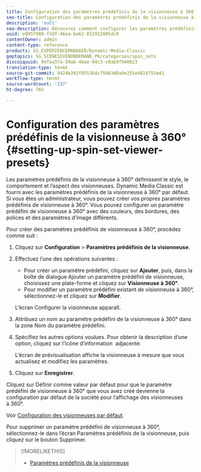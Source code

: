 ```yaml
---
title: Configuration des paramètres prédéfinis de la visionneuse à 360°
seo-title: Configuration des paramètres prédéfinis de la visionneuse à 360°
description: 'null'
seo-description: Découvrez comment configurer les paramètres prédéfinis de la visionneuse à 360°.
uuid: e095f989-f3df-46ea-be62-812922805dc0
contentOwner: admin
content-type: reference
products: SG_EXPERIENCEMANAGER/Dynamic-Media-Classic
geptopics: SG_SCENESEVENONDEMAND_PK/categories/spin_sets
discoiquuid: 9dfaa37a-59ab-46ae-94c3-c0ab9f940023
translation-type: tm+mt
source-git-commit: 9424b392f85536dc75083d0ade255e4824755ed1
workflow-type: tm+mt
source-wordcount: '237'
ht-degree: 76%

---
```



# Configuration des paramètres prédéfinis de la visionneuse à 360°{#setting-up-spin-set-viewer-presets}

Les paramètres prédéfinis de la visionneuse à 360° définissent le style, le comportement et l’aspect des visionneuses. Dynamic Media Classic est fourni avec les paramètres prédéfinis de la visionneuse à 360° par défaut. Si vous êtes un administrateur, vous pouvez créer vos propres paramètres prédéfinis de visionneuse à 360°. Vous pouvez configurer un paramètre prédéfini de visionneuse à 360° avec des couleurs, des bordures, des polices et des paramètres d’image différents.

Pour créer des paramètres prédéfinis de visionneuse à 360°, procédez comme suit :

1. Cliquez sur **Configuration** > **Paramètres prédéfinis de la visionneuse**.
1. Effectuez l’une des opérations suivantes :

   * Pour créer un paramètre prédéfini, cliquez sur **Ajouter**, puis, dans la boîte de dialogue Ajouter un paramètre prédéfini de visionneuse, choisissez une plate-forme et cliquez sur **Visionneuse à 360°**.
   * Pour modifier un paramètre prédéfini existant de visionneuse à 360°, sélectionnez-le et cliquez sur **Modifier**.

   L’écran Configurer la visionneuse apparaît.

1. Attribuez un nom au paramètre prédéfini de la visionneuse à 360° dans la zone Nom du paramètre prédéfini.
1. Spécifiez les autres options voulues. Pour obtenir la description d’une option, cliquez sur l’icône d’information  adjacente.

   L’écran de prévisualisation affiche la visionneuse à mesure que vous actualisez et modifiez les paramètres.

1. Cliquez sur **Enregistrer**.

Cliquez sur Définir comme valeur par défaut pour que le paramètre prédéfini de visionneuse à 360° que vous avez créé devienne la configuration par défaut de la société pour l’affichage des visionneuses à 360°.

Voir [Configuration des visionneuses par défaut](application-setup.md#configuring_default_viewers).

Pour supprimer un paramètre prédéfini de visionneuse à 360°, sélectionnez-le dans l’écran Paramètres prédéfinis de la visionneuse, puis cliquez sur le bouton Supprimer.

>[!MORELIKETHIS]
>
>* [Paramètres prédéfinis de la visionneuse](application-setup.md#viewer_presets)

